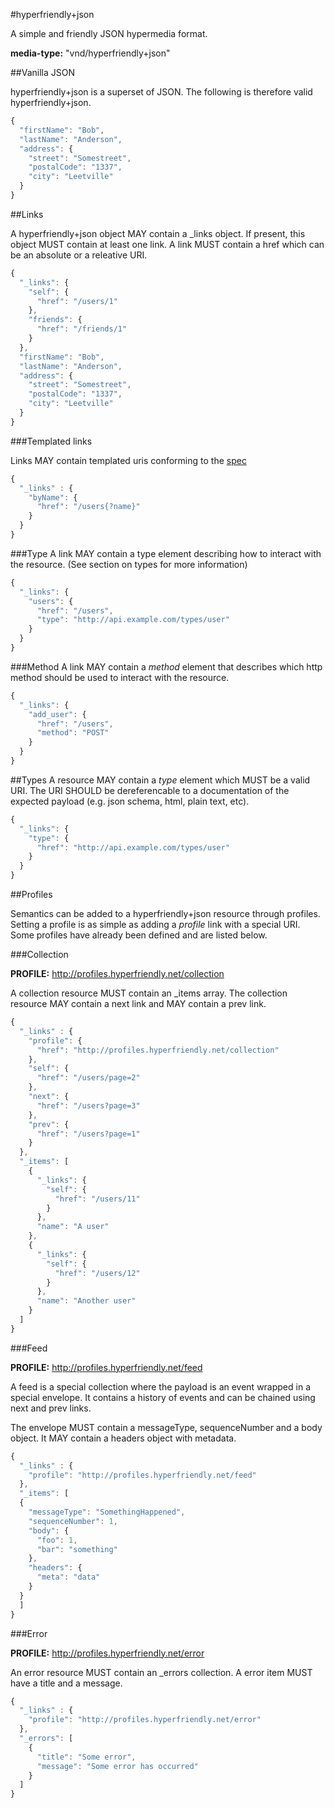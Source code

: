 #hyperfriendly+json

A simple and friendly JSON hypermedia format.

**media-type:** "vnd/hyperfriendly+json"

##Vanilla JSON

hyperfriendly+json is a superset of JSON. The following is therefore valid hyperfriendly+json.

```javascript
{
  "firstName": "Bob",
  "lastName": "Anderson",
  "address": {
    "street": "Somestreet",
    "postalCode": "1337",
    "city": "Leetville"
  }
}
```

##Links

A hyperfriendly+json object MAY contain a _links object. If present, this object MUST contain at least one link. A link MUST contain a href which can be an absolute or a releative URI.

```javascript
{
  "_links": {
    "self": {
      "href": "/users/1"
    },
    "friends": {
      "href": "/friends/1"
    }
  },
  "firstName": "Bob",
  "lastName": "Anderson",
  "address": {
    "street": "Somestreet",
    "postalCode": "1337",
    "city": "Leetville"
  }
}
```

###Templated links

Links MAY contain templated uris conforming to the [spec](http://tools.ietf.org/html/rfc6570)

```javascript
{
  "_links" : {
    "byName": {
      "href": "/users{?name}"
    }
  }
}
```

###Type
A link MAY contain a type element describing how to interact with the resource. (See section on types for more information)

```javascript
{
  "_links": {
    "users": {
      "href": "/users",
      "type": "http://api.example.com/types/user"
    }
  }
}
```



###Method
A link MAY contain a *method* element that describes which http method should be used to interact with the resource.

```javascript
{
  "_links": {
    "add_user": {
      "href": "/users",
      "method": "POST"
    }
  }
}
```

##Types
A resource MAY contain a *type* element which MUST be a valid URI. The URI SHOULD be dereferencable to a documentation of the expected payload (e.g. json schema, html, plain text, etc).

```javascript
{
  "_links": {
    "type": {
      "href": "http://api.example.com/types/user"
    }
  }
}
```

##Profiles

Semantics can be added to a hyperfriendly+json resource through profiles. Setting a profile is as simple as adding a *profile* link with a special URI. Some profiles have already been defined and are listed below.

###Collection

**PROFILE:** http://profiles.hyperfriendly.net/collection

A collection resource MUST contain an _items array. The collection resource MAY contain a next link and MAY contain a prev link.

```javascript
{
  "_links" : {
    "profile": {
      "href": "http://profiles.hyperfriendly.net/collection"
    },
    "self": {
      "href": "/users/page=2"
    },
    "next": {
      "href": "/users?page=3"
    },
    "prev": {
      "href": "/users?page=1"
    }
  },
  "_items": [
    {
      "_links": {
        "self": {
          "href": "/users/11"
        }
      },
      "name": "A user"
    },
    {
      "_links": {
        "self": {
          "href": "/users/12"
        }
      },
      "name": "Another user"
    }
  ]
}
```

###Feed

**PROFILE:** http://profiles.hyperfriendly.net/feed

A feed is a special collection where the payload is an event wrapped in a special envelope. It contains a history of events and can be chained using next and prev links.

The envelope MUST contain a messageType, sequenceNumber and a body object. It MAY contain a headers object with metadata.

```javascript
{
  "_links" : {
    "profile": "http://profiles.hyperfriendly.net/feed"
  },
  "_items": [
  {
    "messageType": "SomethingHappened",
    "sequenceNumber": 1,
    "body": {
      "foo": 1,
      "bar": "something"
    },
    "headers": {
      "meta": "data"
    }
  }
  ]
}
```

###Error

**PROFILE:** http://profiles.hyperfriendly.net/error

An error resource MUST contain an _errors collection. A error item MUST have a title and a message.

```javascript
{
  "_links" : {
    "profile": "http://profiles.hyperfriendly.net/error"
  },
  "_errors": [
    {
      "title": "Some error",
      "message": "Some error has occurred"
    }
  ]
}
```
